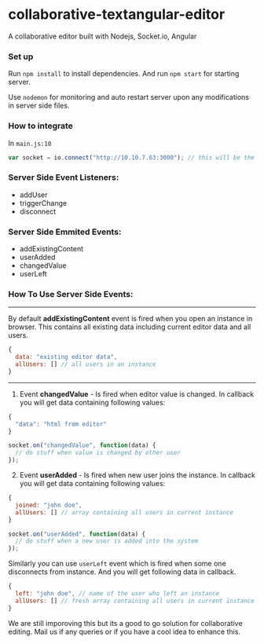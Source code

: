 # collaborative-textangular-editor
A collaborative editor built with Nodejs, Socket.io, Angular

### Set up

Run `npm install` to install dependencies. And run `npm start` for starting server.

Use `nodemon` for monitoring and auto restart server upon any modifications in server side files.

### How to integrate

In `main.js:10`

```javascript
var socket = io.connect("http://10.10.7.63:3000"); // this will be the url where your node server is running
```

### Server Side Event Listeners:
- addUser
- triggerChange
- disconnect

### Server Side Emmited Events:
- addExistingContent
- userAdded
- changedValue
- userLeft

### How To Use Server Side Events:
---

By default **addExistingContent** event is fired when you open an instance in browser. This contains all existing data including current editor data and all users.

```javascript
{
  data: "existing editor data",
  allUsers: [] // all users in an instance
}
```

---
1) Event **changedValue** - Is fired when editor value is changed. In callback you will get data containing following values:

```javascript
{ 
  "data": "html from editor"
}
```

```javascript
socket.on("changedValue", function(data) {
  // do stuff when value is changed by other user
});
```

2) Event **userAdded** - Is fired when new user joins the instance. In callback you will get data containing following values:

```javascript
{ 
  joined: "john doe", 
  allUsers: [] // array containing all users in current instance
}
```

```javascript
socket.on("userAdded", function(data) {
  // do stuff when a new user is added into the system
});
```

Similarly you can use `userLeft` event which is fired when some one disconnects from instance. And you will get following data in callback.

```javascript
{ 
  left: "john doe", // name of the user who left an instance 
  allUsers: [] // fresh array containing all users in current instance
}
```

We are still imporoving this but its a good to go solution for collaborative editing. Mail us if any queries or if you have a cool idea to enhance this.
